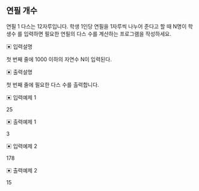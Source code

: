 ## 연필 개수

연필 1 다스는 12자루입니다. 학생 1인당 연필을 1자루씩 나누어 준다고 할 때 N명이 학생수
를 입력하면 필요한 연필의 다스 수를 계산하는 프로그램을 작성하세요.

▣ 입력설명

첫 번째 줄에 1000 이하의 자연수 N이 입력된다.

▣ 출력설명

첫 번째 줄에 필요한 다스 수를 출력합니다.

▣ 입력예제 1

25

▣ 출력예제 1

3

▣ 입력예제 2

178

▣ 출력예제 2

15

